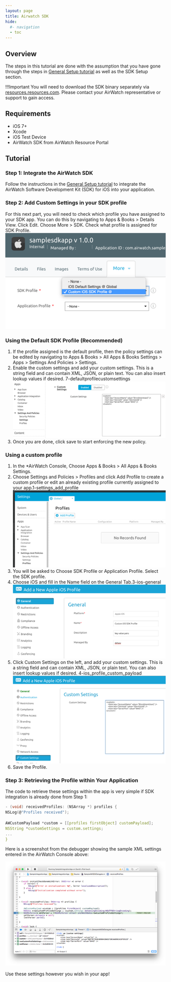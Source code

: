 ```yaml
---
layout: page
title: Airwatch SDK
hide:
  #- navigation
  - toc
---
```


## Overview

The steps in this tutorial are done with the assumption that you have gone through the steps in [General Setup tutorial](../index.md) as well as the SDK Setup section.

!!!Important
    You will need to download the SDK binary separately via [resources.resources.com](resources.resources.com). Please contact your AirWatch representative or support to gain access.

## Requirements

- iOS 7+
- Xcode
- iOS Test Device
- AirWatch SDK from AirWatch Resource Portal

## Tutorial

### Step 1: Integrate the AirWatch SDK

Follow the instructions in the [General Setup tutorial](../index.md) to integrate the AirWatch Software Development Kit (SDK) for iOS into your application.

### Step 2: Add Custom Settings in your SDK profile

For this next part, you will need to check which profile you have assigned to your SDK app. You can do this by navigating to Apps & Books > Details View. Click Edit. Choose More > SDK. Check what profile is assigned for SDK Profile.
![Assign SDK Profile](4eb714f1-eea9-450e-910f-72918fa69db4.png)

### Using the Default SDK Profile (Recommended)

1. If the profile assigned is the default profile, then the policy settings can be edited by navigating to Apps & Books > All Apps & Books Settings > Apps > Settings And Policies > Settings.
2. Enable the custom settings and add your custom settings. This is a string field and can contain XML, JSON, or plain text. You can also insert lookup values if desired. 7-defaultprofilecustomsettings
   ![SDK Profile](0f6e3878-664c-4e51-a289-0d1e5153ceb8.png)
3. Once you are done, click save to start enforcing the new policy.

### Using a custom profile

1. In the *AirWatch Console, Choose Apps & Books > All Apps & Books Settings.
2. Choose Settings and Policies > Profiles and click Add Profile to create a custom profile or edit an already existing profile currently assigned to your app.1-settings_add_profile
   ![Profiles](6e5a2fef-d552-42d2-9f1d-2051c98499b7.png)
3. You will be asked to Choose SDK Profile or Application Profile. Select the SDK profile.
4. Choose iOS and fill in the Name field on the General Tab.3-ios-general
   ![General Settings](096c369b-212b-40b0-9285-f3f14edbd8b5.png)
5. Click Custom Settings on the left, and add your custom settings. This is a string field and can contain XML, JSON, or plain text. You can also insert lookup values if desired. 4-ios_profile_custom_payload
   ![Custom Settings](46ee9319-0fa7-4794-b2b5-8ab1f8c1a47e.png)
6. Save the Profile.

### Step 3: Retrieving the Profile within Your Application

The code to retrieve these settings within the app is very simple if SDK integration is already done from Step 1:

```C
- (void) receivedProfiles: (NSArray *) profiles {
NSLog(@"Profiles received");

AWCustomPayload *custom = [[profiles firstObject] customPayload];
NSString *customSettings = custom.settings;
...
}
```

Here is a screenshot from the debugger showing the sample XML settings entered in the AirWatch Console above:

![6-ios_SDK_received_custom_profile](084359f3-b62e-48d3-9afb-f757f7ab9884.png)

Use these settings however you wish in your app!
